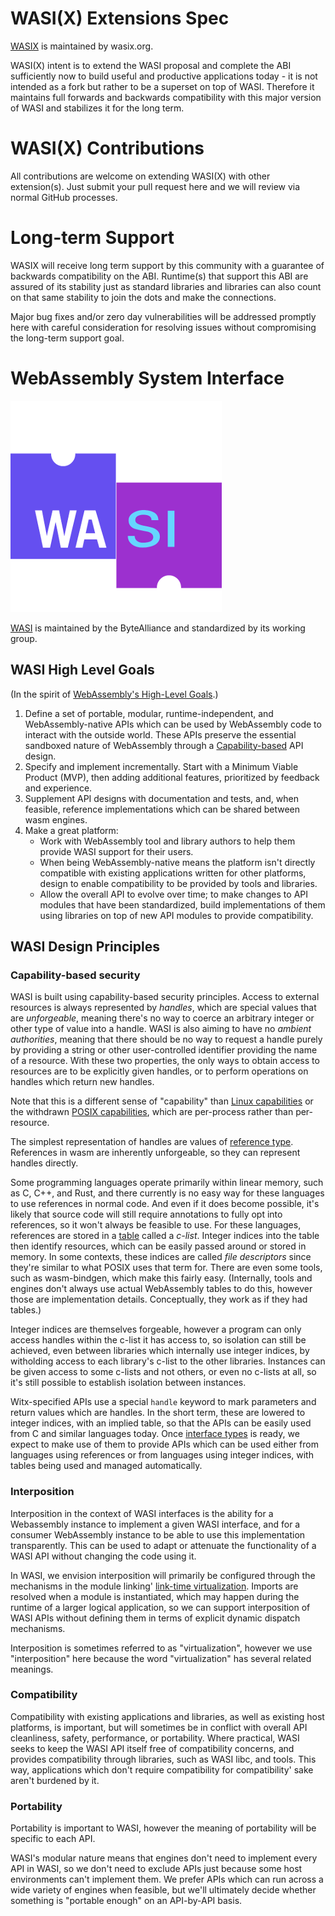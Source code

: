 # WASI(X) Extensions Spec

[WASIX](https://wasix.org) is maintained by wasix.org.

WASI(X) intent is to extend the WASI proposal and complete the ABI sufficiently now to build useful and productive
applications today - it is not intended as a fork but rather to be a superset on top of WASI. Therefore it
maintains full forwards and backwards compatibility with this major version of WASI and stabilizes it for the
long term.

# WASI(X) Contributions

All contributions are welcome on extending WASI(X) with other extension(s). Just submit your pull request
here and we will review via normal GitHub processes.

# Long-term Support

WASIX will receive long term support by this community with a guarantee of backwards compatibility on the ABI.
Runtime(s) that support this ABI are assured of its stability just as standard libraries and libraries can
also count on that same stability to join the dots and make the connections.

Major bug fixes and/or zero day vulnerabilities will be addressed promptly here with careful consideration for
resolving issues without compromising the long-term support goal.

# WebAssembly System Interface

![WASI](WASI.png)

[WASI](https://github.com/WebAssembly/WASI) is maintained by the ByteAlliance and standardized by its working group.

## WASI High Level Goals

(In the spirit of [WebAssembly's High-Level Goals](https://github.com/WebAssembly/design/blob/main/HighLevelGoals.md).)

1. Define a set of portable, modular, runtime-independent, and
   WebAssembly-native APIs which can be used by WebAssembly code to interact
   with the outside world. These APIs preserve the essential sandboxed nature of
   WebAssembly through a [Capability-based] API design.
2. Specify and implement incrementally. Start with a Minimum Viable Product
   (MVP), then adding additional features, prioritized by feedback and
   experience.
3. Supplement API designs with documentation and tests, and, when feasible,
   reference implementations which can be shared between wasm engines.
4. Make a great platform:
    * Work with WebAssembly tool and library authors to help them provide
      WASI support for their users.
    * When being WebAssembly-native means the platform isn't directly
      compatible with existing applications written for other platforms,
      design to enable compatibility to be provided by tools and libraries.
    * Allow the overall API to evolve over time; to make changes to API
      modules that have been standardized, build implementations of them
      using libraries on top of new API modules to provide compatibility.

[Capability-based]: https://en.wikipedia.org/wiki/Capability-based_security

## WASI Design Principles

### Capability-based security

WASI is built using capability-based security principles. Access to
external resources is always represented by *handles*, which are special
values that are *unforgeable*, meaning there's no way to coerce an
arbitrary integer or other type of value into a handle. WASI is also
aiming to have no *ambient authorities*, meaning that there should
be no way to request a handle purely by providing a string or other
user-controlled identifier providing the name of a resource. With these
two properties, the only ways to obtain access to resources are to be
explicitly given handles, or to perform operations on handles which
return new handles.

Note that this is a different sense of "capability" than [Linux
capabilities](http://man7.org/linux/man-pages/man7/capabilities.7.html)
or the withdrawn [POSIX
capabilities](https://archive.org/details/posix_1003.1e-990310), which
are per-process rather than per-resource.

The simplest representation of handles are values of [reference
type](https://github.com/WebAssembly/reference-types). References in
wasm are inherently unforgeable, so they can represent handles directly.

Some programming languages operate primarily within linear memory,
such as C, C++, and Rust, and there currently is no easy way for
these languages to use references in normal code. And even if it does
become possible, it's likely that source code will still require
annotations to fully opt into references, so it won't always be
feasible to use. For these languages, references are stored in a
[table](https://webassembly.github.io/spec/core/bikeshed/index.html#tables%E2%91%A0)
called a *c-list*. Integer indices into the table then identify
resources, which can be easily passed around or stored in memory. In
some contexts, these indices are called *file descriptors* since they're
similar to what POSIX uses that term for. There are even some tools,
such as wasm-bindgen, which make this fairly easy. (Internally, tools
and engines don't always use actual WebAssembly tables to do this,
however those are implementation details. Conceptually, they work as if
they had tables.)

Integer indices are themselves forgeable, however a program can only
access handles within the c-list it has access to, so isolation can still
be achieved, even between libraries which internally use integer indices,
by witholding access to each library's c-list to the other libraries.
Instances can be given access to some c-lists and not others, or even
no c-lists at all, so it's still possible to establish isolation between
instances.

Witx-specified APIs use a special `handle` keyword to mark parameters
and return values which are handles. In the short term, these are
lowered to integer indices, with an implied table, so that the APIs
can be easily used from C and similar languages today. Once [interface
types](https://github.com/WebAssembly/interface-types) is
ready, we expect to make use of them to provide APIs which can be used
either from languages using references or from languages using integer
indices, with tables being used and managed automatically.

### Interposition

Interposition in the context of WASI interfaces is the ability for a
Webassembly instance to implement a given WASI interface, and for a
consumer WebAssembly instance to be able to use this implementation
transparently. This can be used to adapt or attenuate the functionality
of a WASI API without changing the code using it.

In WASI, we envision interposition will primarily be configured
through the mechanisms in the module linking' [link-time virtualization](https://github.com/WebAssembly/module-linking/blob/main/design/proposals/module-linking/Explainer.md#link-time-virtualization).
Imports are resolved when a module is instantiated, which may happen
during the runtime of a larger logical application, so we can support
interposition of WASI APIs without defining them in terms of explicit
dynamic dispatch mechanisms.

Interposition is sometimes referred to as "virtualization", however we
use "interposition" here because the word "virtualization" has several
related meanings.

### Compatibility

Compatibility with existing applications and libraries, as well as
existing host platforms, is important, but will sometimes be in conflict
with overall API cleanliness, safety, performance, or portability.
Where practical, WASI seeks to keep the WASI API itself free of
compatibility concerns, and provides compatibility through libraries,
such as WASI libc, and tools. This way, applications which don't require
compatibility for compatibility' sake aren't burdened by it.

### Portability

Portability is important to WASI, however the meaning of portability
will be specific to each API.

WASI's modular nature means that engines don't need to implement every
API in WASI, so we don't need to exclude APIs just because some host
environments can't implement them. We prefer APIs which can run across
a wide variety of engines when feasible, but we'll ultimately decide
whether something is "portable enough" on an API-by-API basis.

